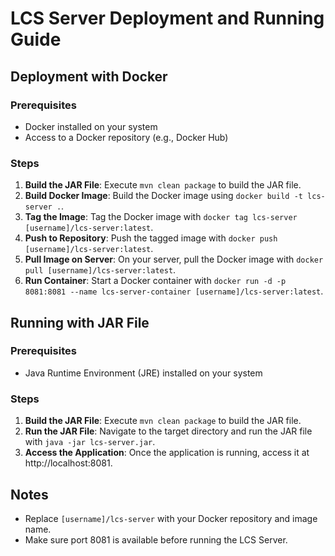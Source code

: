 # LCS Server Deployment and Running Guide

## Deployment with Docker

### Prerequisites
- Docker installed on your system
- Access to a Docker repository (e.g., Docker Hub)

### Steps
1. **Build the JAR File**: Execute `mvn clean package` to build the JAR file.
2. **Build Docker Image**: Build the Docker image using `docker build -t lcs-server .`.
3. **Tag the Image**: Tag the Docker image with `docker tag lcs-server [username]/lcs-server:latest`.
4. **Push to Repository**: Push the tagged image with `docker push [username]/lcs-server:latest`.
5. **Pull Image on Server**: On your server, pull the Docker image with `docker pull [username]/lcs-server:latest`.
6. **Run Container**: Start a Docker container with `docker run -d -p 8081:8081 --name lcs-server-container [username]/lcs-server:latest`.

## Running with JAR File

### Prerequisites
- Java Runtime Environment (JRE) installed on your system

### Steps
1. **Build the JAR File**: Execute `mvn clean package` to build the JAR file.
2. **Run the JAR File**: Navigate to the target directory and run the JAR file with `java -jar lcs-server.jar`.
3. **Access the Application**: Once the application is running, access it at http://localhost:8081.

## Notes
- Replace `[username]/lcs-server` with your Docker repository and image name.
- Make sure port 8081 is available before running the LCS Server.

